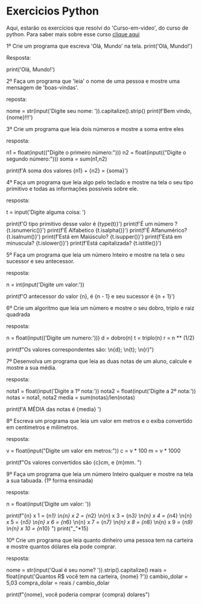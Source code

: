 # Exercicios Python
 Aqui, estarão os exercícios que  resolvi do 'Curso-em-video', do curso de python.
 Para saber mais sobre esse curso [clique aqui](https://www.cursoemvideo.com/curso/python-3-mundo-1/aulas/tratando-dados-e-fazendo-contas/modulos/exercicio-10-conversor-de-moedas/)


1º Crie um programa que escreva 'Olá, Mundo' na tela.
print('Olá, Mundo!')

Resposta:

print('Olá, Mundo!')


2º Faça um programa que 'leia' o nome de uma pessoa e mostre uma mensagem de 'boas-vindas'.

reposta:

nome = str(input('Digite seu nome: ')).capitalize().strip()
print(f'Bem vindo, {nome}!!!')


3º Crie um programa que leia dois números e mostre a soma entre eles

resposta:

n1 = float(input(("Digite o primeiro número:")))
n2 = float(input(("Digite o segundo número:")))
soma = sum(n1,n2)

print(f'A soma dos  valores {n1} + {n2} = {soma}')


4º Faça um programa que leia algo pelo teclado e mostre 
   na tela o seu tipo primitivo
   e todas as informações possíveis sobre ele.

resposta:

t = input('Digite alguma coisa: ')

print(f'O tipo primitivo desse valor é {type(t)}')
print(f'É um número ? {t.isnumeric()}')
print(f'É Alfabetico {t.isalpha()}')
print(f'É Alfanumérico? {t.isalnum()}')
print(f'Está em Maiúsculo? {t.isupper()}')
print(f'Está em minuscula? {t.islower()}')
print(f'Está capitalizada? {t.istitle()}')


5º Faça um programa que leia um número Inteiro e mostre na tela o seu sucessor e seu antecessor.

resposta:

n = int(input('Digite um valor:'))

print(f'O antecessor do valor {n}, é {n - 1} e seu sucessor é {n + 1}')


6º Crie um algoritmo que leia um número e mostre o seu dobro, triplo e raiz quadrada

resposta:

n = float(input(('Digite um numero:')))
d = dobro(n)
t = triplo(n)
r = n ** (1/2)

print(f"Os valores correspondentes são: \n{d}; \n{t}; \n{r}")


7º Desenvolva um programa que leia as duas notas de um aluno, calcule e mostre a sua média.
 
resposta:

nota1 = float(input('Digite a 1º nota:'))
nota2 = float(input('Digite a 2º nota:'))
notas = nota1, nota2
media = sum(notas)/len(notas) 

print(f'A MÉDIA das notas  é {media} ')


8º  Escreva um programa que leia um valor em metros e o exiba convertido em centímetros e milímetros.

resposta:

v =  float(input("Digite um valor em metros:"))
c = v * 100
m = v * 1000

print(f"Os valores convertidos são {c}cm, e {m}mm. ")


9º Faça um programa que leia um número Inteiro qualquer e mostre na tela a sua tabuada. (1º forma ensinada)

resposta:

n = float(input('Digite um valor: '))

print(f"{n} x 1 = {n*1} \n{n} x 2 = {n*2} \n{n} x 3 = {n*3} \n{n} x 4 = {n*4} \n{n} x 5 = {n*5} \n{n} x 6 = {n*6} \n{n} x 7 = {n*7} \n{n} x 8 = {n*8} \n{n} x 9 = {n*9} \n{n} x 10 = {n*10} ")
print("_"*15)


10º Crie um programa que leia quanto dinheiro uma pessoa tem na carteira e mostre quantos dólares ela pode comprar.

resposta:

nome = str(input('Qual é seu nome? ')).strip().capitalize()
reais = float(input('Quantos R$ você tem na carteira, {nome} ?'))
cambio_dolar = 5,03
compra_dolar = reais / cambio_dolar

print(f"{nome}, você poderia comprar {compra} dolares")



 




